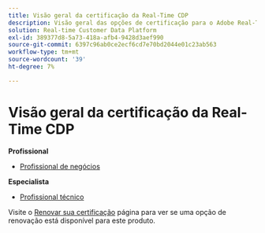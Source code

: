 ```yaml
---
title: Visão geral da certificação da Real-Time CDP
description: Visão geral das opções de certificação para o Adobe Real-Time CDP
solution: Real-time Customer Data Platform
exl-id: 389377d8-5a73-418a-afb4-9428d3aef990
source-git-commit: 6397c96ab0ce2ecf6cd7e70bd2044e01c23ab563
workflow-type: tm+mt
source-wordcount: '39'
ht-degree: 7%

---
```


# Visão geral da certificação da Real-Time CDP

**Profissional**

* [Profissional de negócios](/help/certifications/rtcdp/rtcdp-p-business.md) <!--AD0-E602-->

**Especialista**

* [Profissional técnico](/help/certifications/rtcdp/rtcdp-e-technical.md) <!--AD0-E600 and E601-->

Visite o [Renovar sua certificação](/help/certifications/renew.md) página para ver se uma opção de renovação está disponível para este produto.
